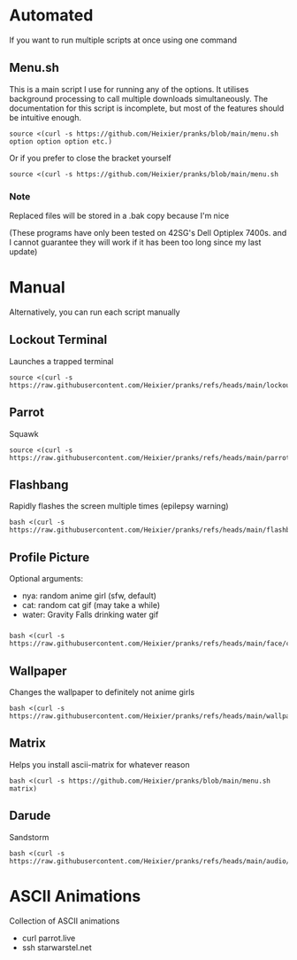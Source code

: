 # Automated
If you want to run multiple scripts at once using one command

## Menu.sh
This is a main script I use for running any of the options. It utilises background processing to call multiple downloads simultaneously. The documentation for this script is incomplete, but most of the features should be intuitive enough.

    source <(curl -s https://github.com/Heixier/pranks/blob/main/menu.sh option option option etc.)
    
Or if you prefer to close the bracket yourself

    source <(curl -s https://github.com/Heixier/pranks/blob/main/menu.sh 

### Note
Replaced files will be stored in a .bak copy because I'm nice

(These programs have only been tested on 42SG's Dell Optiplex 7400s. and I cannot guarantee they will work if it has been too long since my last update)

# Manual
Alternatively, you can run each script manually

## Lockout Terminal
Launches a trapped terminal

    source <(curl -s https://raw.githubusercontent.com/Heixier/pranks/refs/heads/main/lockout/lockout.sh)

## Parrot
Squawk
	
	source <(curl -s https://raw.githubusercontent.com/Heixier/pranks/refs/heads/main/parrot/parrot.sh)

## Flashbang
Rapidly flashes the screen multiple times (epilepsy warning)

    bash <(curl -s https://raw.githubusercontent.com/Heixier/pranks/refs/heads/main/flashbang/flashbang.sh)

## Profile Picture

Optional arguments:

* nya: random anime girl (sfw, default)
* cat: random cat gif (may take a while)
* water: Gravity Falls drinking water gif
###
    bash <(curl -s https://raw.githubusercontent.com/Heixier/pranks/refs/heads/main/face/change_pic.sh)

## Wallpaper
Changes the wallpaper to definitely not anime girls

    bash <(curl -s https://raw.githubusercontent.com/Heixier/pranks/refs/heads/main/wallpaper/change_bg.sh)

## Matrix
Helps you install ascii-matrix for whatever reason

    bash <(curl -s https://github.com/Heixier/pranks/blob/main/menu.sh matrix)
    
## Darude
Sandstorm

    bash <(curl -s https://raw.githubusercontent.com/Heixier/pranks/refs/heads/main/audio/bg_play.sh)

# ASCII Animations
Collection of ASCII animations
* curl parrot.live
* ssh starwarstel.net

